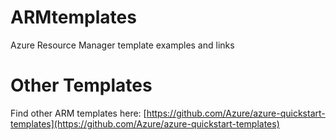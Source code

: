 # ARMtemplates
Azure Resource Manager template examples and links

# Other Templates
Find other ARM templates here: [https://github.com/Azure/azure-quickstart-templates](https://github.com/Azure/azure-quickstart-templates) 
